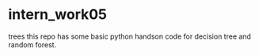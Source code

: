# intern_work05
trees
 this repo has some basic python handson code for decision tree and random forest.
